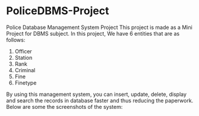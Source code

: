 # PoliceDBMS-Project
Police Database Management System Project
This project is made as a Mini Project for DBMS subject.
In this project, We have 6 entities that are as follows:
1) Officer
2) Station
3) Rank
4) Criminal
5) Fine
6) Finetype

By using this management system, you can insert, update, delete, display and search the records in database faster and thus reducing the paperwork.
Below are some the screenshots of the system:


